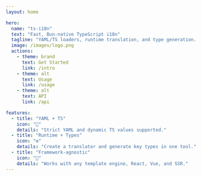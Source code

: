 ```yaml
---
layout: home

hero:
  name: "ts-i18n"
  text: "Fast, Bun-native TypeScript i18n"
  tagline: "YAML/TS loaders, runtime translation, and type generation. Framework-agnostic."
  image: /images/logo.png
  actions:
    - theme: brand
      text: Get Started
      link: /intro
    - theme: alt
      text: Usage
      link: /usage
    - theme: alt
      text: API
      link: /api

features:
  - title: "YAML + TS"
    icon: "🧩"
    details: "Strict YAML and dynamic TS values supported."
  - title: "Runtime + Types"
    icon: "⚙️"
    details: "Create a translator and generate key types in one tool."
  - title: "Framework-agnostic"
    icon: "🧭"
    details: "Works with any template engine, React, Vue, and SSR."
---
```


<Home />

